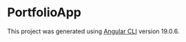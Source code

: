 # PortfolioApp

This project was generated using [Angular CLI](https://github.com/angular/angular-cli) version 19.0.6.
